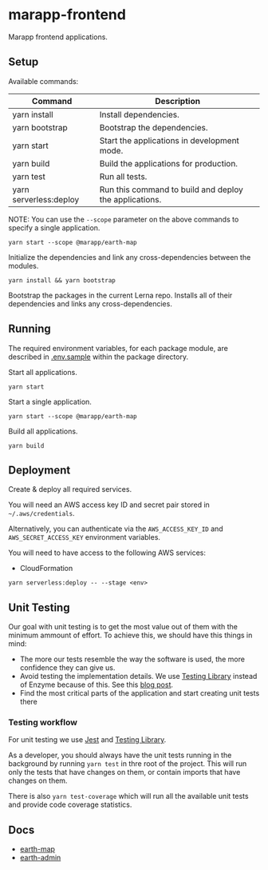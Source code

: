 # marapp-frontend

Marapp frontend applications.

## Setup

Available commands:

| Command                | Description                                             |
| ---------------------- | ------------------------------------------------------- |
| yarn install           | Install dependencies.                                   |
| yarn bootstrap         | Bootstrap the dependencies.                             |
| yarn start             | Start the applications in development mode.             |
| yarn build             | Build the applications for production.                  |
| yarn test              | Run all tests.                                          |
| yarn serverless:deploy | Run this command to build and deploy the applications.  |

NOTE: You can use the `--scope` parameter on the above commands to specify a single application.
```
yarn start --scope @marapp/earth-map
```

Initialize the dependencies and link any cross-dependencies between the modules.

```
yarn install && yarn bootstrap
```

Bootstrap the packages in the current Lerna repo. Installs all of their dependencies and links any cross-dependencies.

## Running

The required environment variables, for each package module, are described in [.env.sample](.env.sample) within the package directory.

Start all applications.
```
yarn start
```

Start a single application.
```
yarn start --scope @marapp/earth-map
```

Build all applications.
```
yarn build
```

## Deployment

Create & deploy all required services.

You will need an AWS access key ID and secret pair stored in `~/.aws/credentials`.

Alternatively, you can authenticate via the `AWS_ACCESS_KEY_ID` and `AWS_SECRET_ACCESS_KEY` environment variables.

You will need to have access to the following AWS services:
- CloudFormation

```shell script
yarn serverless:deploy -- --stage <env>
```

## Unit Testing
Our goal with unit testing is to get the most value out of them with the minimum ammount of effort. To achieve this, we should have this things in mind:

* The more our tests resemble the way the software is used, the more confidence they can give us.
* Avoid testing the implementation details. We use [Testing Library](https://testing-library.com/) instead of Enzyme because of this. See this [blog post](https://kentcdodds.com/blog/testing-implementation-details).
* Find the most critical parts of the application and start creating unit tests there

### Testing workflow
For unit testing we use [Jest](https://jestjs.io/en/) and [Testing Library](https://testing-library.com/).

As a developer, you should always have the unit tests running in the background by running  `yarn test` in thre root of the project. This will run only the tests that have changes on them, or contain imports that have changes on them.

There is also `yarn test-coverage` which will run all the available unit tests and provide code coverage statistics.

## Docs
- [earth-map](packages/earth-map/README.md)
- [earth-admin](packages/earth-admin/README.md)

